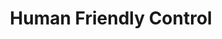 ---
layout: page
title: Human Friendly Control
description: 
    <li>Easy-to-use Human control API.</li> 
    <li>Various input devices supported.</li>
    <br></br>
    <br></br>
video: assets/img/human.mp4
importance: 1
category: 
    "MetaDrive: A Lightweight & Efficient Simulator"
---